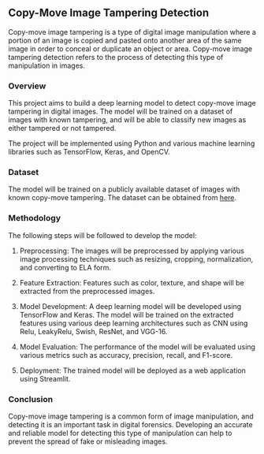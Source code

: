 ## Copy-Move Image Tampering Detection

Copy-move image tampering is a type of digital image manipulation where a portion of an image is copied and pasted onto another area of the same image in order to conceal or duplicate an object or area. Copy-move image tampering detection refers to the process of detecting this type of manipulation in images.

### Overview

This project aims to build a deep learning model to detect copy-move image tampering in digital images. The model will be trained on a dataset of images with known tampering, and will be able to classify new images as either tampered or not tampered.

The project will be implemented using Python and various machine learning libraries such as TensorFlow, Keras, and OpenCV.

### Dataset

The model will be trained on a publicly available dataset of images with known copy-move tampering. The dataset can be obtained from [here](https://www.kaggle.com/datasets/divg07/casia-20-image-tampering-detection-dataset).

### Methodology

The following steps will be followed to develop the model:

1. Preprocessing: The images will be preprocessed by applying various image processing techniques such as resizing, cropping, normalization, and converting to ELA form.

2. Feature Extraction: Features such as color, texture, and shape will be extracted from the preprocessed images.

3. Model Development: A deep learning model will be developed using TensorFlow and Keras. The model will be trained on the extracted features using various deep learning architectures such as CNN using Relu, LeakyRelu, Swish, ResNet, and VGG-16.

4. Model Evaluation: The performance of the model will be evaluated using various metrics such as accuracy, precision, recall, and F1-score.

5. Deployment: The trained model will be deployed as a web application using Streamlit.

### Conclusion

Copy-move image tampering is a common form of image manipulation, and detecting it is an important task in digital forensics. Developing an accurate and reliable model for detecting this type of manipulation can help to prevent the spread of fake or misleading images.

